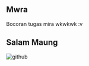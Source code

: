 ## Mwra
Bocoran tugas mira wkwkwk :v

## Salam Maung
![github](https://drive.google.com/uc?id=17ZJQ3EwMAg5DiMXQh4c0AvJnhCYuy3Zs)
